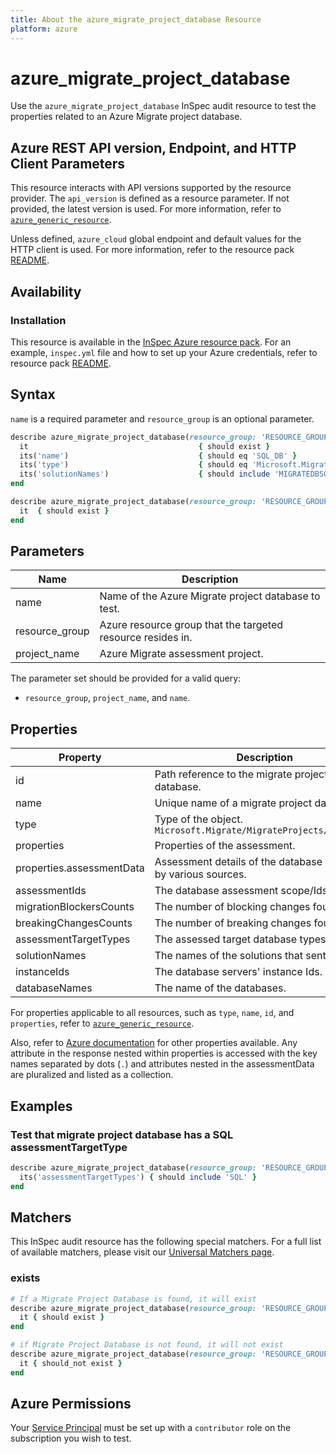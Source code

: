 ```yaml
---
title: About the azure_migrate_project_database Resource
platform: azure
---
```


# azure_migrate_project_database

Use the `azure_migrate_project_database` InSpec audit resource to test the properties related to an Azure Migrate project database.

## Azure REST API version, Endpoint, and HTTP Client Parameters

This resource interacts with API versions supported by the resource provider. The `api_version` is defined as a resource parameter.
If not provided, the latest version is used. For more information, refer to [`azure_generic_resource`](azure_generic_resource.md).

Unless defined, `azure_cloud` global endpoint and default values for the HTTP client is used. For more information, refer to the resource pack [README](../../README.md).

## Availability

### Installation

This resource is available in the [InSpec Azure resource pack](https://github.com/inspec/inspec-azure). For an example, `inspec.yml` file and how to set up your Azure credentials, refer to resource pack [README](../../README.md#Service-Principal).

## Syntax

`name` is a required parameter and `resource_group` is an optional parameter.

```ruby
describe azure_migrate_project_database(resource_group: 'RESOURCE_GROUP', project_name: 'PROJECT_NAME', name: 'SQL_DB') do
  it                                      { should exist }
  its('name')                             { should eq 'SQL_DB' }
  its('type')                             { should eq 'Microsoft.Migrate/MigrateProjects/Databases' }
  its('solutionNames')                    { should include 'MIGRATEDBSOLUTION' }
end
```

```ruby
describe azure_migrate_project_database(resource_group: 'RESOURCE_GROUP', project_name: 'PROJECT_NAME', name: 'SQL_DB') do
  it  { should exist }
end
```

## Parameters

| Name           | Description                                                                      |
|----------------|----------------------------------------------------------------------------------|
| name           | Name of the Azure Migrate project database to test.                              |
| resource_group | Azure resource group that the targeted resource resides in.                      |
| project_name   | Azure Migrate assessment project.                                                |

The parameter set should be provided for a valid query:

- `resource_group`, `project_name`, and `name`.

## Properties

| Property                      | Description                                                      |
|-------------------------------|------------------------------------------------------------------|
| id                            | Path reference to the migrate project database.                  |
| name                          | Unique name of a migrate project database.                      |
| type                          | Type of the object. `Microsoft.Migrate/MigrateProjects/Databases`|
| properties                    | Properties of the assessment.                                    |
| properties.assessmentData     | Assessment details of the database published by various sources. |
| assessmentIds                 | The database assessment scope/Ids.                               |
| migrationBlockersCounts       | The number of blocking changes found.                            |
| breakingChangesCounts         | The number of breaking changes found.                            |
| assessmentTargetTypes         | The assessed target database types.                              |
| solutionNames                 | The names of the solutions that sent the data.                   |
| instanceIds                   | The database servers' instance Ids.                              |
| databaseNames                 | The name of the databases.                                       |

For properties applicable to all resources, such as `type`, `name`, `id`, and `properties`, refer to [`azure_generic_resource`](azure_generic_resource.md#properties).

Also, refer to [Azure documentation](https://docs.microsoft.com/en-us/rest/api/migrate/projects/databases/get-database) for other properties available. Any attribute in the response nested within properties is accessed with the key names separated by dots (`.`) and attributes nested in the assessmentData are pluralized and listed as a collection.

## Examples

### Test that migrate project database has a SQL assessmentTargetType

```ruby
describe azure_migrate_project_database(resource_group: 'RESOURCE_GROUP', project_name: 'PROJECT_NAME', name: 'SQL_DB') do
  its('assessmentTargetTypes') { should include 'SQL' }
end
```

## Matchers

This InSpec audit resource has the following special matchers. For a full list of available matchers, please visit our [Universal Matchers page](/inspec/matchers/).

### exists

```ruby
# If a Migrate Project Database is found, it will exist
describe azure_migrate_project_database(resource_group: 'RESOURCE_GROUP', project_name: 'PROJECT_NAME', name: 'SQL_DB') do
  it { should exist }
end

# if Migrate Project Database is not found, it will not exist
describe azure_migrate_project_database(resource_group: 'RESOURCE_GROUP', project_name: 'PROJECT_NAME', name: 'SQL_DB') do
  it { should_not exist }
end
```

## Azure Permissions

Your [Service Principal](https://docs.microsoft.com/en-us/azure/azure-resource-manager/resource-group-create-service-principal-portal) must be set up with a `contributor` role on the subscription you wish to test.
